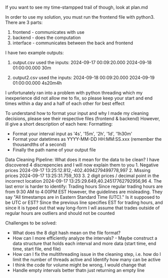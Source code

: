 If you want to see my time-stampped trail of though, look at plan.md

In order to use my solution, you must run the frontend file with python3.
There are 3 parts:
1. frontend - communicates with use
2. backend - does the computation
3. interface - communicates between the back and frontend

I have two example outputs:
1. output.csv
used the inputs:
2024-09-17 00:09:20.000
2024-09-18 01:00:00.000
30m

2. output2.csv
used the inputs:
2024-09-18 00:09:20.000
2024-09-19 01:00:00.000
4s20m4h

I unfortunately ran into a problem with python threading which my inexperience did not allow me to fix,
so please keep your start and end times within a day and a half of each other for best effect

To understand how to format your input and why I made my cleaning decisions, please see their respective files (frontend & backend)
However, ill give a short description of each here:
Formatting:
- Format your interval input as '4s', '15m', '2h', '1d', '1h30m'
- Format your datetimes as YYYY-MM-DD HH:MM:SS.xxx (remember the thousandths of a second)
- Finally the path name of your output file

Data Cleaning Pipeline:
     What does it mean for the data to be clean?
     I have discovered 4 discrepencies and I will now explain them to you
     1. Negative prices
       2024-09-17 13:25:12.812,-402.4094279499778,997
     2. Missing prices
       2024-09-17 13:25:31.759,,103
     3. 2 digit prices / decimal point in the incorrect location
       2024-09-17 13:25:29.649,40.24517762792956,96
     4. The last error is harder to identify: Trading hours
       Since regular trading hours are from 9:30 AM to 4:00PM EST
       However, the guidelines are misleading.
       They say "All timestamps are in Eastern Standard Time (UTC)."
       Is it supposed to be UTC or EST?
       Since the previous line specifies EST for trading hours, and since it is typed out that way long-form
       I wll assume that trades outside of regular hours are outliers and should not be counted

Challenges to be solved:
- What does the 8 digit hash mean on the file format?
- How can I more efficiently analyze the intervals?
       - Maybe construct a data structure that holds each interval and more data (start time, end time, start file, end file)
- How can I fix the multithreading issue in the cleaning step, i.e. how do I limit the number of threads active and Identify how many can be active
- I think the code for volume might be wrong, I would change that
- Handle empty intervals better thatn just returning an empty line
